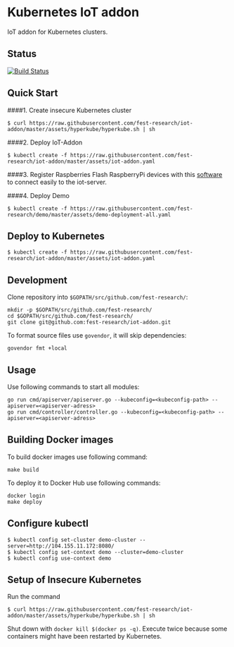 # Kubernetes IoT addon
IoT addon for Kubernetes clusters.

## Status
[![Build Status](https://travis-ci.org/fest-research/iot-addon.svg?branch=master)](https://travis-ci.org/fest-research/iot-addon)

## Quick Start

####1. Create insecure Kubernetes cluster

```shell
$ curl https://raw.githubusercontent.com/fest-research/iot-addon/master/assets/hyperkube/hyperkube.sh | sh
```

####2. Deploy IoT-Addon

```shell
$ kubectl create -f https://raw.githubusercontent.com/fest-research/iot-addon/master/assets/iot-addon.yaml
```

####3. Register Raspberries
Flash RaspberryPi devices with this [software](https://github.com/fest-research/ubikube) to connect easily to the iot-server. 

####4. Deploy Demo

```shell
$ kubectl create -f https://raw.githubusercontent.com/fest-research/demo/master/assets/demo-deployment-all.yaml
```

## Deploy to Kubernetes

```shell
$ kubectl create -f https://raw.githubusercontent.com/fest-research/iot-addon/master/assets/iot-addon.yaml
```

## Development
Clone repository into `$GOPATH/src/github.com/fest-research/`:
```
mkdir -p $GOPATH/src/github.com/fest-research/
cd $GOPATH/src/github.com/fest-research/
git clone git@github.com:fest-research/iot-addon.git
```

To format source files use `govendor`, it will skip dependencies:

```
govendor fmt +local
```

## Usage
Use following commands to start all modules:

```
go run cmd/apiserver/apiserver.go --kubeconfig=<kubeconfig-path> --apiserver=<apiserver-adress>
go run cmd/controller/controller.go --kubeconfig=<kubeconfig-path> --apiserver=<apiserver-adress>
```

## Building Docker images
To build docker images use following command:
```
make build
```

To deploy it to Docker Hub use following commands:
```
docker login
make deploy
```

## Configure kubectl

```shell
$ kubectl config set-cluster demo-cluster --server=http://104.155.11.172:8080/
$ kubectl config set-context demo --cluster=demo-cluster
$ kubectl config use-context demo
```

## Setup of Insecure Kubernetes

Run the command 
```
$ curl https://raw.githubusercontent.com/fest-research/iot-addon/master/assets/hyperkube/hyperkube.sh | sh
```

Shut down with `docker kill $(docker ps -q)`. Execute twice because some containers might have been restarted by Kubernetes.
